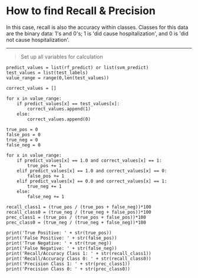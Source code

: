 # How to find Recall & Precision

In this case, recall is also the accuracy within classes. 
Classes for this data are the binary data: 1's and 0's; 1 is 'did cause hospitalization', and 0 is 'did not cause hospitalization'.

---

> Set up all variables for calculation  

`predict_values = list(rf_predict) or list(svm_predict)`  
`test_values = list(test_labels)`  
`value_range = range(0,len(test_values))`  

`correct_values = []`  

`for x in value_range:`  
`    if predict_values[x] == test_values[x]:`  
`        correct_values.append(1)`  
`    else:`  
`        correct_values.append(0)`  

`true_pos = 0`  
`false_pos = 0`  
`true_neg = 0`  
`false_neg = 0`  

`for x in value_range:`  
`    if predict_values[x] == 1.0 and correct_values[x] == 1:`  
`        true_pos += 1`  
`    elif predict_values[x] == 1.0 and correct_values[x] == 0:`  
`        false_pos += 1`  
`    elif predict_values[x] == 0.0 and correct_values[x] == 1:`  
`        true_neg += 1`  
`    else:`  
`        false_neg += 1`  

`recall_class1 = (true_pos / (true_pos + false_neg))*100`  
`recall_class0 = (true_neg / (true_neg + false_pos))*100`  
`prec_class1 = (true_pos / (true_pos + false_pos))*100`  
`prec_class0 = (true_neg / (true_neg + false_neg))*100`  

`print('True Positive: ' + str(true_pos))`  
`print('False Positive: ' + str(false_pos))`  
`print('True Negative: ' + str(true_neg))`  
`print('False Negative: ' + str(false_neg))`  
`print('Recall/Accuracy Class 1: ' + str(recall_class1))`  
`print('Recall/Accuracy Class 0: ' + str(recall_class0))`  
`print('Precision Class 1: ' + str(prec_class1))`  
`print('Precision Class 0: ' + str(prec_class0))`  
